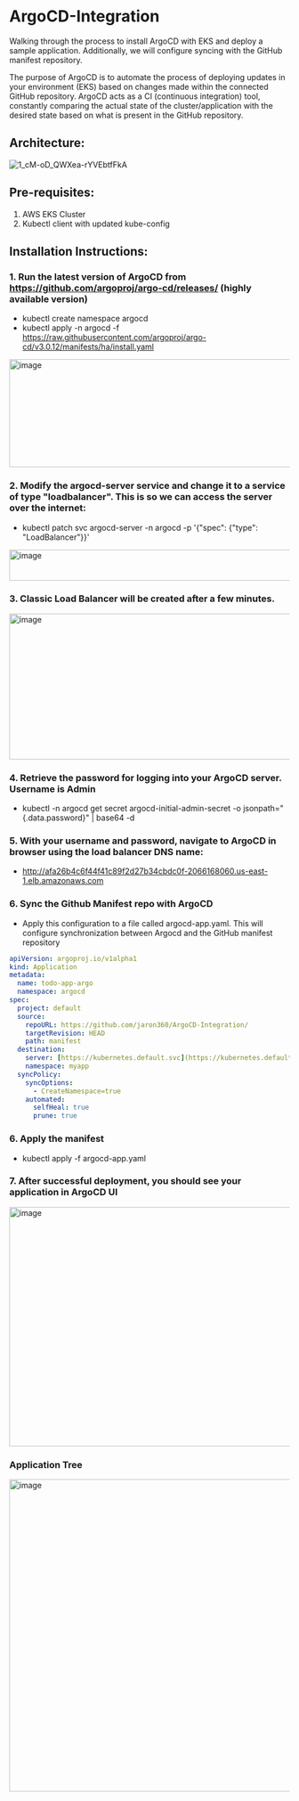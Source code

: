 # ArgoCD-Integration
Walking through the process to install ArgoCD with EKS and deploy a sample application. Additionally, we will configure syncing with the GitHub manifest repository.

The purpose of ArgoCD is to automate the process of deploying updates in your environment (EKS) based on changes made within the connected GitHub repository. ArgoCD acts as a CI (continuous integration) tool, constantly comparing the actual state of the cluster/application with the desired state based on what is present in the GitHub repository.

## Architecture:

![1_cM-oD_QWXea-rYVEbtfFkA](https://github.com/user-attachments/assets/86f0887d-77fe-4b52-a2c0-363811e094c9)



## Pre-requisites:

1. AWS EKS Cluster
2. Kubectl client with updated kube-config


## Installation Instructions:

### 1. Run the latest version of ArgoCD from https://github.com/argoproj/argo-cd/releases/ (highly available version)
- kubectl create namespace argocd
- kubectl apply -n argocd -f https://raw.githubusercontent.com/argoproj/argo-cd/v3.0.12/manifests/ha/install.yaml


<img width="773" height="194" alt="image" src="https://github.com/user-attachments/assets/467eacf7-91f3-4366-993b-481e7033313e" />

### 2. Modify the argocd-server service and change it to a service of type "loadbalancer". This is so we can access the server over the internet:

- kubectl patch svc argocd-server -n argocd -p '{"spec": {"type": "LoadBalancer"}}'

<img width="1538" height="56" alt="image" src="https://github.com/user-attachments/assets/a2cf4929-9890-4739-8acd-809669c718dc" />


### 3. Classic Load Balancer will be created after a few minutes.


<img width="705" height="262" alt="image" src="https://github.com/user-attachments/assets/2073389d-8a5f-45b2-97d7-7a56a23cd29f" />


### 4. Retrieve the password for logging into your ArgoCD server. Username is Admin
- kubectl -n argocd get secret argocd-initial-admin-secret -o jsonpath="{.data.password}" | base64 -d


### 5. With your username and password, navigate to ArgoCD in browser using the load balancer DNS name:
- http://afa26b4c6f44f41c89f2d27b34cbdc0f-2066168060.us-east-1.elb.amazonaws.com

### 6. Sync the Github Manifest repo with ArgoCD
- Apply this configuration to a file called argocd-app.yaml. This will configure synchronization between Argocd and the GitHub manifest repository

```yaml
apiVersion: argoproj.io/v1alpha1
kind: Application
metadata:
  name: todo-app-argo
  namespace: argocd
spec:
  project: default
  source:
    repoURL: https://github.com/jaron360/ArgoCD-Integration/
    targetRevision: HEAD
    path: manifest
  destination:
    server: [https://kubernetes.default.svc](https://kubernetes.default.svc)
    namespace: myapp
  syncPolicy:
    syncOptions:
      - CreateNamespace=true
    automated:
      selfHeal: true
      prune: true
```

### 6. Apply the manifest
- kubectl apply -f argocd-app.yaml


### 7. After successful deployment, you should see your application in ArgoCD UI

<img width="552" height="430" alt="image" src="https://github.com/user-attachments/assets/e1c4b3d2-71bd-40f6-840b-d43956b99d65" />



### Application Tree

<img width="1353" height="561" alt="image" src="https://github.com/user-attachments/assets/a9e1d826-dc2e-4ec5-9034-f2f46f627ada" />


